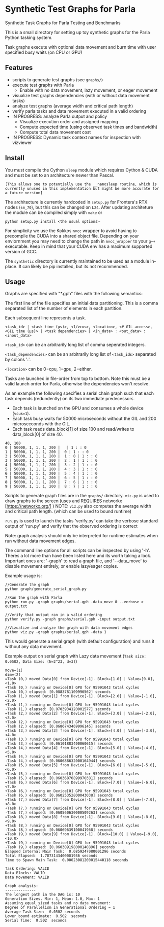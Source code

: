 # Synthetic Test Graphs for Parla
Synthetic Task Graphs for Parla Testing and Benchmarks


This is a small directory for setting up toy synthetic graphs for the Parla Python tasking system. 

Task graphs execute with optional data movement and burn time with user specified busy waits (on CPU or GPU)


## Features

- scripts to generate test graphs (see `graphs/`)
- execute test graphs with Parla 
   - Enable with no data movement, lazy movement, or eager movement
- visualize test graphs dependencies (with or without data movement tasks)
- analyze test graphs (average width and critical path length)
- verify parla tasks and data movement executed in a valid ordering
- IN PROGRESS: analyze Parla output and policy
   - Visualize execution order and assigned mapping
   - Compute expected time (using observed task times and bandwidth)
   - Compute total data movement cost 
- IN PROGRESS: Dynamic task context names for inspection with vizviewer

## Install

You must compile the Cython `sleep` module which requires Cython & CUDA and must be set to an architecture newer than Pascal. 
```
[This allows one to potentially use the __nanosleep routine, which is currently unused in this implementation but might be more accurate for a future version] 
```

The architecture is currently hardcoded in `setup.py` for Frontera's RTX nodes (`sm_70`), but this can be changed on `L24`. 
After updating architeture the module can be compiled simply with `make` or 

```
python setup.py install <the usual options>
```

For simplicity we use the Kokkos `nvcc` wrapper to avoid having to precompile the CUDA into a shared object file.
Depending on your enviornment you may need to change the path in `nvcc_wrapper` to your `g++` executable.
Keep in mind that your CUDA env has a maximum supported version of GCC.  

The `synthetic` directory is currently maintained to be used as a module in-place.
It can likely be pip installed, but its not recommended. 

## Usage

Graphs are specified with "\*.gph" files with the following semantics:

The first line of the file specifies an initial data partitioning. 
This is a comma separated list of the number of elements in each partition.

Each subsequent line represents a task. 


```
<task_id> | <task time (μs)>, <1/vcus>, <location>, <# GIL access>, <GIL time (μs)> | <task dependencies> | <in_data> : <out_data> : <inout_data>
```

`<task_id>` can be an arbitrarily long list of comma seperated integers.

`<task_dependencies>` can be an arbitrarily long list of `<task_ids>` separated by colons ':'.

`<location>` can be 0=cpu, 1=gpu, 2=either.

Tasks are launched in file-order from top to bottom. 
Note this must be a valid launch order for Parla, otherwise the dependencies won't resolve. 

As an example the following specifies a serial chain graph such that each task depends (redundently) on its two immediate predecessors. 

- Each task is launched on the GPU and consumes a whole device (`vcus=1`). 
- Each task busy waits for 50000 microseconds without the GIL and 200 microsecoonds with the GIL. 
- Each task reads data_block[1] of size 100 and read/writes to data_block[0] of size 40. 


```
40, 100
0 | 50000, 1, 1, 1, 200 |   | 1 : : 0
1 | 50000, 1, 1, 1, 200 |  0 | 1 : : 0
2 | 50000, 1, 1, 1, 200 |  1 : 0 | 1 : : 0
3 | 50000, 1, 1, 1, 200 |  2 : 1 | 1 : : 0
4 | 50000, 1, 1, 1, 200 |  3 : 2 | 1 : : 0
5 | 50000, 1, 1, 1, 200 |  4 : 3 | 1 : : 0
6 | 50000, 1, 1, 1, 200 |  5 : 4 | 1 : : 0
7 | 50000, 1, 1, 1, 200 |  6 : 5 | 1 : : 0
8 | 50000, 1, 1, 1, 200 |  7 : 6 | 1 : : 0
9 | 50000, 1, 1, 1, 200 |  8 : 7 | 1 : : 0
```


Scripts to generate graph files are in the `graphs/` directory. 
`viz.py` is used to draw graphs to the screen (uses and REQUIRES networkx [https://networkx.org/] )
NOTE: `viz.py` also computes the average width and critical path length. (which can be used to bound runtime)

`run.py` is used to launch the tasks
'verify.py' can take the verbose standard output of 'run.py' and verify that the observed ordering is correct

Note: graph analysis should only be interpreted for runtime estimates when run without data movement edges. 

The command line options for all scripts can be inspected by using '-h'. 
Theres a lot more than have been listed here and its worth taking a look. 
Important ones are: '-graph' to read a graph file, and '--data_move' to disable movement entirely, or enable lazy/eager copies. 

Example usage is:

```
//Generate the graph
python graph/generate_serial_graph.py

//Run the graph with Parla
python run.py -graph graphs/serial.gph -data_move 0 --verbose > output.txt

//Verify that output ran in a valid ordering
python verify.py -graph graphs/serial.gph -input output.txt

//Vizualize and analyze the graph with data movement edges
python viz.py -graph graphs/serial.gph -data 1 
```

This would generate a serial graph (with default configuration) and runs it without any data movement. 

Example output on serial graph with Lazy data movement (`Task size: 0.0502, Data Size: (N=2^23, d=3)`)
```
move=(1)
dim=(2)
=Task (0,) moved Data[0] from Device[-1]. Block=[1.0] | Value=[0.0], <1.0>
+Task (0,) running on Device[0] GPU for 95991043 total cycles
-Task (0,) elapsed: [0.0883781109996562] seconds
=Task (1,) moved Data[1] from Device[-1]. Block=[2.0] | Value=[-1.0], <2.0>
+Task (1,) running on Device[0] GPU for 95991043 total cycles
-Task (1,) elapsed: [0.0703934120001577] seconds
=Task (2,) moved Data[2] from Device[-1]. Block=[3.0] | Value=[-2.0], <3.0>
+Task (2,) running on Device[0] GPU for 95991043 total cycles
-Task (2,) elapsed: [0.0686743469996145] seconds
=Task (3,) moved Data[3] from Device[-1]. Block=[4.0] | Value=[-3.0], <4.0>
+Task (3,) running on Device[0] GPU for 95991043 total cycles
-Task (3,) elapsed: [0.06101883400060615] seconds
=Task (4,) moved Data[4] from Device[-1]. Block=[5.0] | Value=[-4.0], <5.0>
+Task (4,) running on Device[0] GPU for 95991043 total cycles
-Task (4,) elapsed: [0.060688632000164944] seconds
=Task (5,) moved Data[5] from Device[-1]. Block=[6.0] | Value=[-5.0], <6.0>
+Task (5,) running on Device[0] GPU for 95991043 total cycles
-Task (5,) elapsed: [0.06036870899970381] seconds
=Task (6,) moved Data[6] from Device[-1]. Block=[7.0] | Value=[-6.0], <7.0>
+Task (6,) running on Device[0] GPU for 95991043 total cycles
-Task (6,) elapsed: [0.06025352800043038] seconds
=Task (7,) moved Data[7] from Device[-1]. Block=[8.0] | Value=[-7.0], <8.0>
+Task (7,) running on Device[0] GPU for 95991043 total cycles
-Task (7,) elapsed: [0.060560630000509263] seconds
=Task (8,) moved Data[8] from Device[-1]. Block=[9.0] | Value=[-8.0], <9.0>
+Task (8,) running on Device[0] GPU for 95991043 total cycles
-Task (8,) elapsed: [0.06069639100041968] seconds
=Task (9,) moved Data[9] from Device[-1]. Block=[10.0] | Value=[-9.0], <10.0>
+Task (9,) running on Device[0] GPU for 95991043 total cycles
-Task (9,) elapsed: [0.060309198000140896] seconds
Elapsed Internal Main Task:  0.6859247080001296 seconds
Total Elapsed:  1.7873143400001936 seconds
Time to Spawn Main Task:  0.00023081200015440118 seconds 

Task Ordering: VALID
Data Blocks: VALID
Data Movement: VALID  

Graph analysis:
--------------
The longest path in the DAG is: 10
Generation Sizes. Min: 1, Mean: 1.0, Max: 1
Assuming equal sized tasks and no data movement:
Degree of Parallelism in Generational Ordering = 1
Average Task Size:  0.0502 seconds 
Lower bound estimate:  0.502  seconds
Serial Time:  0.502  seconds   
```



